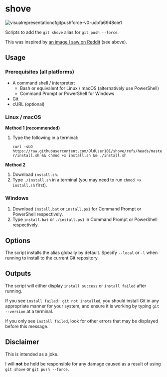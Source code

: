 # shove
![visualrepresentationofgitpushforce-v0-ucbfa6948oie1](https://github.com/user-attachments/assets/5077d28a-ab76-479f-ac1a-26d2332bd451)

Scripts to add the `git shove` alias for `git push --force`.

This was inspired by [an image I saw on Reddit](https://www.reddit.com/r/ProgrammerHumor/comments/1inmmkh/visualrepresentationofgitpushforce) (see above).

## Usage

### Prerequisites (all platforms)

- A command shell / interpreter:
  - Bash or equivalent for Linux / macOS (alternatively use PowerShell)
  - Command Prompt or PowerShell for Windows
- Git
- cURL (optional)

### Linux / macOS

**Method 1 (recommended)**

1. Type the following in a terminal:
   
   `curl -sLO https://raw.githubusercontent.com/OldUser101/shove/refs/heads/master/install.sh && chmod +x install.sh && ./install.sh`

**Method 2**

1. Download `install.sh`.
2. Type `./install.sh` in a terminal (you may need to run `chmod +x install.sh` first).

### Windows

1. Download `install.bat` or `install.ps1` for Command Prompt or PowerShell respectively.
2. Type `install.bat` or `./install.ps1` in Command Prompt or PowerShell respectively.

## Options

The script installs the alias globally by default. Specify `--local` or `-l` when running to install to the current Git repository.

## Outputs

The script will either display `install success` or `install failed` after running.

If you see `install failed: git not installed`, you should install Git in any appropriate manner for your system, and ensure it is working by typing `git --version` at a terminal.

If you only see `install failed`, look for other errors that may be displayed before this message.

## Disclaimer

This is intended as a joke.

I will **not** be held be responsible for any damage caused as a result of using `git shove` or `git push --force`.
